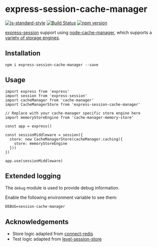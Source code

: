 # express-session-cache-manager

[![js-standard-style](https://cdn.rawgit.com/feross/standard/master/badge.svg)](http://standardjs.com) [![Build Status](https://travis-ci.org/theogravity/express-session-cache-manager.svg?branch=master)](https://travis-ci.org/theogravity/express-session-cache-manager) [![npm version](https://badge.fury.io/js/express-session-cache-manager.svg)](https://badge.fury.io/js/express-session-cache-manager)

[express-session](https://www.npmjs.com/package/express-session) support using [node-cache-manager](https://github.com/BryanDonovan/node-cache-manager),
which supports a [variety of storage engines](https://github.com/BryanDonovan/node-cache-manager#store-engines).

## Installation

`npm i express-session-cache-manager --save`

## Usage

```
import express from 'express'
import session from 'express-session'
import cacheManager from 'cache-manager'
import CacheManagerStore from 'express-session-cache-manager'

// Replace with your cache-manager specific store engine here
import memoryStoreEngine from 'cache-manager-memory-store'

const app = express()

const sessionMiddleware = session({
  store: new CacheManagerStore(cacheManager.caching({
    store: memoryStoreEngine
  }))
})

app.use(sessionMiddleware)

```

## Extended logging

The `debug` module is used to provide debug information.

Enable the following environment variable to see them:

`DEBUG=session-cache-manager`

## Acknowledgements

- Store logic adapted from [connect-redis](https://github.com/tj/connect-redis)
- Test logic adapted from [level-session-store](https://raw.githubusercontent.com/scriptoLLC/level-session-store)
